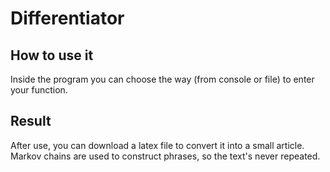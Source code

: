 # Differentiator
## How to use it
Inside the program you can choose the way (from console or file) to enter your function.
## Result
After use, you can download a latex file to convert it into a small article. Markov chains are used to construct phrases, so the text's never repeated.
